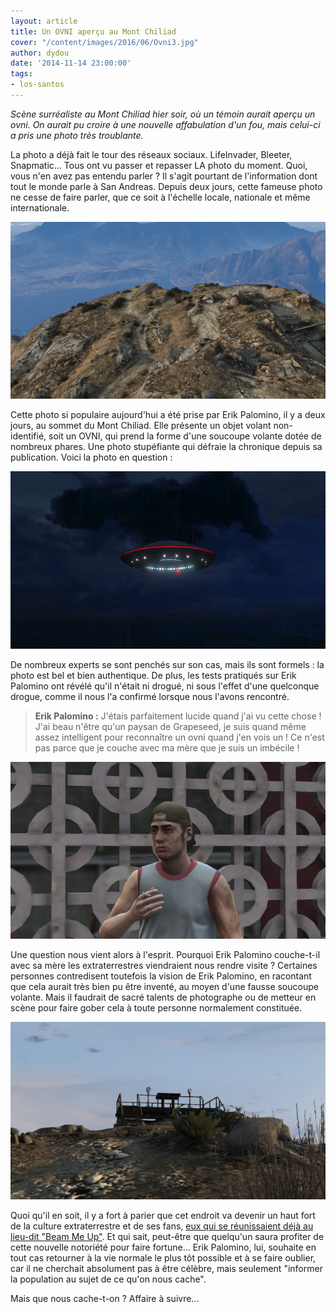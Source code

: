 ```yaml
---
layout: article
title: Un OVNI aperçu au Mont Chiliad
cover: "/content/images/2016/06/Ovni3.jpg"
author: dydou
date: '2014-11-14 23:00:00'
tags:
- los-santos
---
```


_Scène surréaliste au Mont Chiliad hier soir, où un témoin aurait aperçu un ovni. On aurait pu croire à une nouvelle affabulation d'un fou, mais celui-ci a pris une photo très troublante._

La photo a déjà fait le tour des réseaux sociaux. LifeInvader, Bleeter, Snapmatic... Tous ont vu passer et repasser LA photo du moment. Quoi, vous n'en avez pas entendu parler ? Il s'agit pourtant de l'information dont tout le monde parle à San Andreas. Depuis deux jours, cette fameuse photo ne cesse de faire parler, que ce soit à l'échelle locale, nationale et même internationale.

![Le sommet du Mont Chiliad.](  /content/images/2016/06/Ovni2.jpg)

Cette photo si populaire aujourd'hui a été prise par Erik Palomino, il y a deux jours, au sommet du Mont Chiliad. Elle présente un objet volant non-identifié, soit un OVNI, qui prend la forme d'une soucoupe volante dotée de nombreux phares. Une photo stupéfiante qui défraie la chronique depuis sa publication. Voici la photo en question :

![](  /content/images/2016/06/Ovni.jpg)

De nombreux experts se sont penchés sur son cas, mais ils sont formels : la photo est bel et bien authentique. De plus, les tests pratiqués sur Erik Palomino ont révélé qu'il n'était ni drogué, ni sous l'effet d'une quelconque drogue, comme il nous l'a confirmé lorsque nous l'avons rencontré.

> **Erik Palomino :** J'étais parfaitement lucide quand j'ai vu cette chose ! J'ai beau n'être qu'un paysan de Grapeseed, je suis quand même assez intelligent pour reconnaître un ovni quand j'en vois un ! Ce n'est pas parce que je couche avec ma mère que je suis un imbécile !

![Erik Palomino.](  /content/images/2016/06/Ovni4.jpg)

Une question nous vient alors à l'esprit. Pourquoi Erik Palomino couche-t-il avec sa mère les extraterrestres viendraient nous rendre visite ? Certaines personnes contredisent toutefois la vision de Erik Palomino, en racontant que cela aurait très bien pu être inventé, au moyen d'une fausse soucoupe volante. Mais il faudrait de sacré talents de photographe ou de metteur en scène pour faire gober cela à toute personne normalement constituée.

![Le point de vue du sommet du Mont Chiliad.](  /content/images/2016/06/Ovni3_0.jpg)

Quoi qu'il en soit, il y a fort à parier que cet endroit va devenir un haut fort de la culture extraterrestre et de ses fans, [eux qui se réunissaient déjà au lieu-dit "Beam Me Up"](  /2014/02/27/les-fans-dovnis-se-retrouvent-a-sandy-shores/). Et qui sait, peut-être que quelqu'un saura profiter de cette nouvelle notoriété pour faire fortune... Erik Palomino, lui, souhaite en tout cas retourner à la vie normale le plus tôt possible et à se faire oublier, car il ne cherchait absolument pas à être célèbre, mais seulement "informer la population au sujet de ce qu'on nous cache".

Mais que nous cache-t-on ? Affaire à suivre...

<!--kg-card-end: markdown-->
